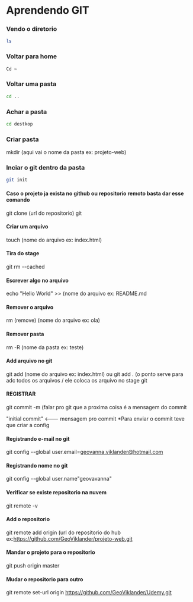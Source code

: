 # Aprendendo GIT 

### Vendo o diretorio
``` bash
ls
```

### Voltar para home 
``` bash
Cd ~
```

### Voltar uma pasta
``` bash
cd ..
```
### Achar a pasta
``` bash
cd destkop
```

### Criar pasta
mkdir  (aqui vai o nome da pasta ex: projeto-web)

### Inciar o git dentro da pasta
``` bash
git init 
```

#### Caso o projeto ja exista no github ou repositorio remoto basta dar esse comando 
git clone (url do repositorio)
git 
#### Criar um arquivo 
touch (nome do arquivo ex: index.html)


#### Tira do stage
git rm --cached <file>

#### Escrever algo no arquivo
echo "Hello World" >> (nome do arquivo ex: README.md

#### Remover o arquivo
rm (remove) (nome do arquivo ex: ola)

#### Remover pasta
rm -R (nome da pasta ex: teste)

#### Add arquivo no git
git add (nome do arquivo ex: index.html) ou git add . (o ponto serve para adc
todos os arquivos / ele coloca os arquivo no stage
git 
 ####    REGISTRAR  
git commit    -m (falar pro git que a proxima coisa é a mensagem do commit

"initial commit" <--- mensagem pro commit 
*Para enviar o commit teve que criar a config

#### Registrando e-mail no git
git config --global user.email=geovanna.viklander@hotmail.com

#### Registrando nome no git
git config --global user.name"geovavanna"

#### Verificar se existe repositorio na nuvem
git remote -v

#### Add o repositorio
git remote add origin (url do repositorio do hub ex:https://github.com/GeoViklander/projeto-web.git

#### Mandar o projeto para o repositorio 
git push origin master

#### Mudar o repositorio para outro
git remote set-url origin https://github.com/GeoViklander/Udemy.git



